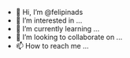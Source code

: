 - 👋 Hi, I’m @felipinads
- 👀 I’m interested in ...
- 🌱 I’m currently learning ...
- 💞️ I’m looking to collaborate on ...
- 📫 How to reach me ...

<!---
felipinads/felipinads is a ✨ special ✨ repository because its `README.md` (this file) appears on your GitHub profile.
You can click the Preview link to take a look at your changes.
--->
